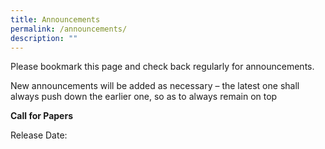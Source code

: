 ```yaml
---
title: Announcements
permalink: /announcements/
description: ""
---
```

Please bookmark this page and check back regularly for announcements.

New announcements will be added as necessary –  the latest one shall always push down the earlier one, so as to always remain on top



**Call for Papers**

Release Date: